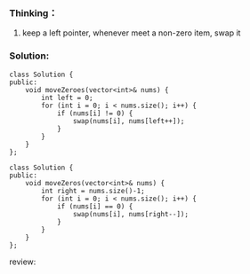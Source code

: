 ### Thinking：
1. keep a left pointer, whenever meet a non-zero item, swap it

### Solution:

```
class Solution {
public:
    void moveZeroes(vector<int>& nums) {
        int left = 0;
        for (int i = 0; i < nums.size(); i++) {
	        if (nums[i] != 0) {
		        swap(nums[i], nums[left++]);
	        }
        }
    }
};
```

```
class Solution {
public:
	void moveZeros(vector<int>& nums) {
		int right = nums.size()-1;
		for (int i = 0; i < nums.size(); i++) {
			if (nums[i] == 0) {
				swap(nums[i], nums[right--]);
			}
		}
	}
};
```
review: